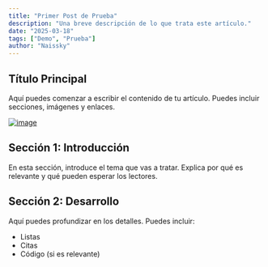 ```yaml
---
title: "Primer Post de Prueba"
description: "Una breve descripción de lo que trata este artículo."
date: "2025-03-18"
tags: ["Demo", "Prueba"]
author: "Naissky"
---
```



## Título Principal

Aquí puedes comenzar a escribir el contenido de tu artículo. Puedes incluir secciones, imágenes y enlaces.

[![image](https://sufio.com/content/media/images/what-is-a-font.width-1440.jpg)](https://sufio.com/content/media/images/what-is-a-font.width-1440.jpg)

## Sección 1: Introducción

En esta sección, introduce el tema que vas a tratar. Explica por qué es relevante y qué pueden esperar los lectores.

## Sección 2: Desarrollo

Aquí puedes profundizar en los detalles. Puedes incluir:

- Listas
- Citas
- Código (si es relevante)
